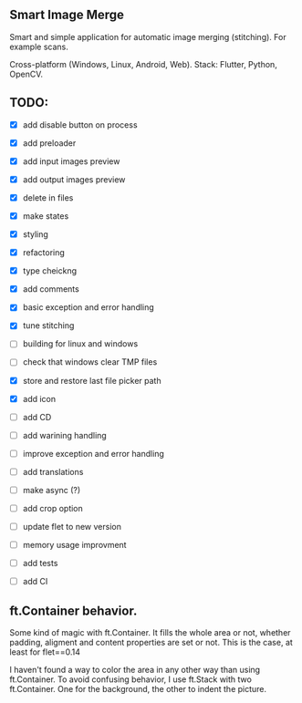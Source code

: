 
## Smart Image Merge

Smart and simple application for automatic image merging (stitching). For example scans.

Cross-platform (Windows, Linux, Android, Web).
Stack: Flutter, Python, OpenCV.


## TODO:

- [x] add disable button on process
- [x] add preloader
- [x] add input images preview
- [x] add output images preview
- [x] delete in files
- [x] make states
- [x] styling
- [x] refactoring
- [x] type cheickng
- [x] add comments
- [x] basic exception and error handling
- [x] tune stitching
- [ ] building for linux and windows
- [ ] check that windows clear TMP files
- [x] store and restore last file picker path
- [x] add icon
- [ ] add CD
- [ ] add warining handling
- [ ] improve exception and error handling
- [ ] add translations
- [ ] make async (?)
- [ ] add crop option
- [ ] update flet to new version
- [ ] memory usage improvment
- [ ] add tests
- [ ] add CI




## ft.Container behavior.

Some kind of magic with ft.Container.
It fills the whole area or not, whether padding, aligment and content properties are set or not.
This is the case, at least for flet==0.14

I haven't found a way to color the area in any other way than using ft.Container.
To avoid confusing behavior, I use ft.Stack with two ft.Container. One for the background, the other to indent the picture.